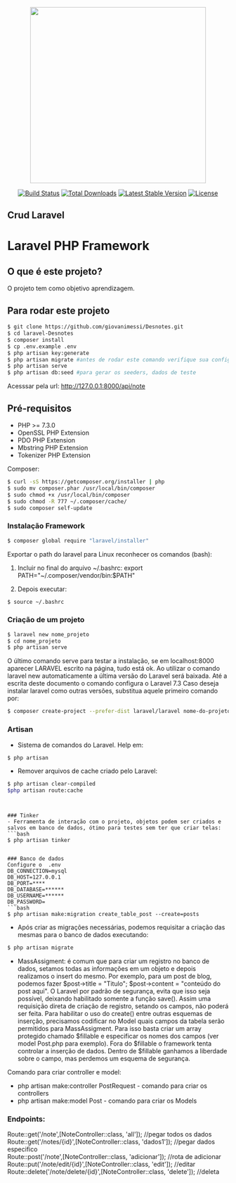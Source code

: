 <p align="center"><a href="https://laravel.com" target="_blank"><img src="https://raw.githubusercontent.com/laravel/art/master/logo-lockup/5%20SVG/2%20CMYK/1%20Full%20Color/laravel-logolockup-cmyk-red.svg" width="400"></a></p>

<p align="center">
<a href="https://travis-ci.org/laravel/framework"><img src="https://travis-ci.org/laravel/framework.svg" alt="Build Status"></a>
<a href="https://packagist.org/packages/laravel/framework"><img src="https://img.shields.io/packagist/dt/laravel/framework" alt="Total Downloads"></a>
<a href="https://packagist.org/packages/laravel/framework"><img src="https://img.shields.io/packagist/v/laravel/framework" alt="Latest Stable Version"></a>
<a href="https://packagist.org/packages/laravel/framework"><img src="https://img.shields.io/packagist/l/laravel/framework" alt="License"></a>
</p>

## Crud Laravel


# Laravel PHP Framework


## O que é este projeto?
O projeto tem como objetivo aprendizagem.


## Para rodar este projeto
```bash
$ git clone https://github.com/giovanimessi/Desnotes.git
$ cd laravel-Desnotes
$ composer install
$ cp .env.example .env
$ php artisan key:generate
$ php artisan migrate #antes de rodar este comando verifique sua configuracao com banco em .env
$ php artisan serve
$ php artisan db:seed #para gerar os seeders, dados de teste
```
Acesssar pela url: http://127.0.0.1:8000/api/note



## Pré-requisitos
- PHP >= 7.3.0
- OpenSSL PHP Extension
- PDO PHP Extension
- Mbstring PHP Extension
- Tokenizer PHP Extension

Composer:
```bash
$ curl -sS https://getcomposer.org/installer | php
$ sudo mv composer.phar /usr/local/bin/composer
$ sudo chmod +x /usr/local/bin/composer
$ sudo chmod -R 777 ~/.composer/cache/
$ sudo composer self-update
```

### Instalação Framework
```bash
$ composer global require "laravel/installer"
```

Exportar o path do laravel para Linux reconhecer os comandos (bash):

1. Incluir no final do arquivo ~/.bashrc: export PATH="~/.composer/vendor/bin:$PATH"

2. Depois executar: 
```bash
$ source ~/.bashrc 
```


### Criação de um projeto 
```bash
$ laravel new nome_projeto
$ cd nome_projeto
$ php artisan serve
```

O último comando serve para testar a instalação, se em localhost:8000 aparecer LARAVEL escrito na página, tudo está ok. Ao utilizar o comando laravel new automaticamente a última versão do Laravel será baixada. Até a escrita deste documento o comando configura o Laravel 7.3 Caso deseja instalar laravel como outras versões, substitua aquele primeiro comando por:
```bash
$ composer create-project --prefer-dist laravel/laravel nome-do-projeto versao*
```

### Artisan
- Sistema de comandos do Laravel. Help em:
```bash
$ php artisan
```
- Remover arquivos de cache criado pelo Laravel:
```bash
$ php artisan clear-compiled 
$php artisan route:cache
```

```


### Tinker
- Ferramenta de interação com o projeto, objetos podem ser criados e salvos em banco de dados, ótimo para testes sem ter que criar telas:
```bash
$ php artisan tinker

 
### Banco de dados
Configure o  .env 
DB_CONNECTION=mysql
DB_HOST=127.0.0.1
DB_PORT=****
DB_DATABASE=******
DB_USERNAME=******
DB_PASSWORD=
```bash
$ php artisan make:migration create_table_post --create=posts
```
- Após criar as migrações necessárias, podemos requisitar a criação das mesmas para o banco de dados executando:
```bash
$ php artisan migrate
```

- MassAssigment: é comum que para criar um registro no banco de dados, setamos todas as informações em um objeto e depois realizamos o insert do mesmo. Por exemplo, para um post de blog, podemos fazer $post->title = "Titulo"; $post->content = "conteúdo do post aqui". O Laravel por padrão de segurança, evita que isso seja possível, deixando habilitado somente a função save(). Assim uma requisição direta de criação de registro, setando os campos, não poderá ser feita. Para habilitar o uso do create() entre outras esquemas de inserção, precisamos codificar no Model quais campos da tabela serão permitidos para MassAssigment. Para isso basta criar um array protegido chamado $fillable e especificar os nomes dos campos (ver model Post.php para exemplo). Fora do $fillable o framework tenta controlar a inserção de dados. Dentro de $fillable ganhamos a liberdade sobre o campo, mas perdemos um esquema de segurança.



Comando para criar controller e model:

- php artisan make:controller PostRequest - comando para criar os controllers
- php artisan make:model Post - comando para criar os Models

### Endpoints:

Route::get('/note',[NoteController::class, 'all']); //pegar todos os dados<br>
Route::get('/notes/{id}',[NoteController::class, 'dados1']); //pegar dados especifico<br>
Route::post('/note',[NoteController::class, 'adicionar']); //rota de adicionar<br>
Route::put('/note/edit/{id}',[NoteController::class, 'edit']); //editar<br>
Route::delete('/note/delete/{id}',[NoteController::class,  'delete']); //deleta







